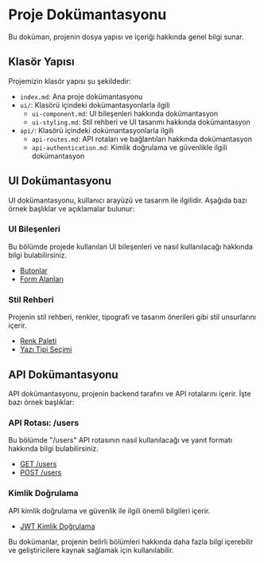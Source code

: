 # Proje Dokümantasyonu

Bu doküman, projenin dosya yapısı ve içeriği hakkında genel bilgi sunar.

## Klasör Yapısı

Projemizin klasör yapısı şu şekildedir:

- `index.md`: Ana proje dokümantasyonu
- `ui/`: Klasörü içindeki dokümantasyonlarla ilgili
  - `ui-component.md`: UI bileşenleri hakkında dokümantasyon
  - `ui-styling.md`: Stil rehberi ve UI tasarımı hakkında dokümantasyon
- `api/`: Klasörü içindeki dokümantasyonlarla ilgili
  - `api-routes.md`: API rotaları ve bağlantıları hakkında dokümantasyon
  - `api-authentication.md`: Kimlik doğrulama ve güvenlikle ilgili dokümantasyon

## UI Dokümantasyonu

UI dokümantasyonu, kullanıcı arayüzü ve tasarım ile ilgilidir. Aşağıda bazı örnek başlıklar ve açıklamalar bulunur:

### UI Bileşenleri

Bu bölümde projede kullanılan UI bileşenleri ve nasıl kullanılacağı hakkında bilgi bulabilirsiniz.

- [Butonlar](ui-component.md#butonlar)
- [Form Alanları](ui-component.md#form-alanları)

### Stil Rehberi

Projenin stil rehberi, renkler, tipografi ve tasarım önerileri gibi stil unsurlarını içerir.

- [Renk Paleti](ui-styling.md#renk-paleti)
- [Yazı Tipi Seçimi](ui-styling.md#yazı-tipi-seçimi)

## API Dokümantasyonu

API dokümantasyonu, projenin backend tarafını ve API rotalarını içerir. İşte bazı örnek başlıklar:

### API Rotası: /users

Bu bölümde "/users" API rotasının nasıl kullanılacağı ve yanıt formatı hakkında bilgi bulabilirsiniz.

- [GET /users](api-routes.md#get-users)
- [POST /users](api-routes.md#post-users)

### Kimlik Doğrulama

API kimlik doğrulama ve güvenlik ile ilgili önemli bilgileri içerir.

- [JWT Kimlik Doğrulama](api-authentication.md#jwt-kimlik-doğrulama)

Bu dokümanlar, projenin belirli bölümleri hakkında daha fazla bilgi içerebilir ve geliştiricilere kaynak sağlamak için kullanılabilir.
